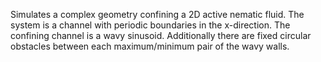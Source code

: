 Simulates a complex geometry confining a 2D active nematic fluid. The system is a channel with periodic boundaries in the x-direction. The confining channel is a wavy sinusoid. Additionally there are fixed circular obstacles between each maximum/minimum pair of the wavy walls. 